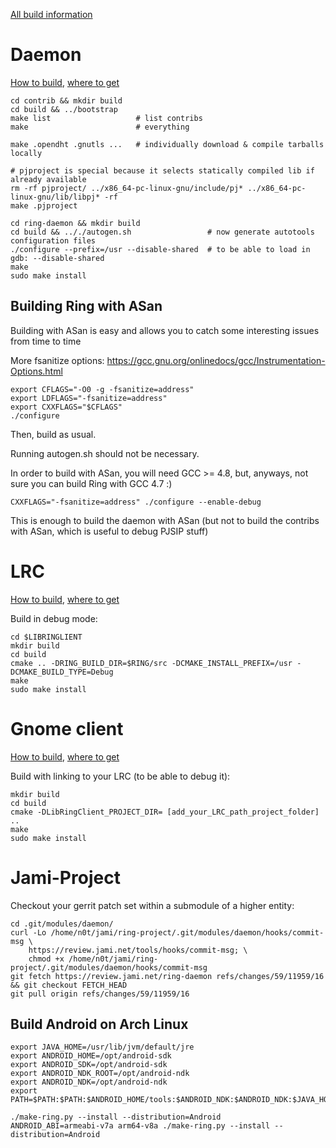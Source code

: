 [All build information](http://dl.ring.cx/docs/compiling_and_installing/index.html)

# Daemon

[How to build](https://tuleap.ring.cx/wiki/index.php?group_id=101&pagename=2.a-i+Build+Ring+daemon+on+Linux),
[where to get](https://gerrit-ring.savoirfairelinux.com/#/admin/projects/ring-daemon)

    cd contrib && mkdir build
    cd build && ../bootstrap
    make list                   # list contribs
    make                        # everything

    make .opendht .gnutls ...   # individually download & compile tarballs locally

    # pjproject is special because it selects statically compiled lib if already available
    rm -rf pjproject/ ../x86_64-pc-linux-gnu/include/pj* ../x86_64-pc-linux-gnu/lib/libpj* -rf
    make .pjproject

    cd ring-daemon && mkdir build
    cd build && .././autogen.sh                 # now generate autotools configuration files
    ./configure --prefix=/usr --disable-shared  # to be able to load in gdb: --disable-shared
    make
    sudo make install

## Building Ring with ASan

Building with ASan is easy and allows you to catch some interesting issues from time to time

More fsanitize options: https://gcc.gnu.org/onlinedocs/gcc/Instrumentation-Options.html

    export CFLAGS="-O0 -g -fsanitize=address"
    export LDFLAGS="-fsanitize=address"
    export CXXFLAGS="$CFLAGS"
    ./configure

Then, build as usual.

Running autogen.sh should not be necessary.

In order to build with ASan, you will need GCC >= 4.8, but, anyways, not sure you can build Ring with GCC 4.7 :)

    CXXFLAGS="-fsanitize=address" ./configure --enable-debug

This is enough to build the daemon with ASan (but not to build the contribs with ASan, which is useful to debug PJSIP stuff)

# LRC

[How to build](https://tuleap.ring.cx/wiki/index.php?pagename=Build%20LibRingClient%20%28LRC%29&group_id=101),
[where to get](https://gerrit-ring.savoirfairelinux.com/#/admin/projects/ring-lrc)

Build in debug mode:

    cd $LIBRINGLIENT
    mkdir build
    cd build
    cmake .. -DRING_BUILD_DIR=$RING/src -DCMAKE_INSTALL_PREFIX=/usr -DCMAKE_BUILD_TYPE=Debug
    make
    sudo make install

# Gnome client

[How to build](https://tuleap.ring.cx/wiki/index.php?group_id=101&pagename=Build+Gnome+Client+for+Ring),
[where to get](https://gerrit-ring.savoirfairelinux.com/#/admin/projects/ring-client-gnome)

Build with linking to your LRC (to be able to debug it):

    mkdir build
    cd build
    cmake -DLibRingClient_PROJECT_DIR= [add_your_LRC_path_project_folder] ..
    make
    sudo make install

# Jami-Project

Checkout your gerrit patch set within a submodule of a higher entity:

    cd .git/modules/daemon/
    curl -Lo /home/n0t/jami/ring-project/.git/modules/daemon/hooks/commit-msg \
        https://review.jami.net/tools/hooks/commit-msg; \
        chmod +x /home/n0t/jami/ring-project/.git/modules/daemon/hooks/commit-msg
    git fetch https://review.jami.net/ring-daemon refs/changes/59/11959/16 && git checkout FETCH_HEAD
    git pull origin refs/changes/59/11959/16

## Build Android on Arch Linux

    export JAVA_HOME=/usr/lib/jvm/default/jre
    export ANDROID_HOME=/opt/android-sdk
    export ANDROID_SDK=/opt/android-sdk
    export ANDROID_NDK_ROOT=/opt/android-ndk
    export ANDROID_NDK=/opt/android-ndk
    export PATH=$PATH:$PATH:$ANDROID_HOME/tools:$ANDROID_NDK:$ANDROID_NDK:$JAVA_HOME/bin

    ./make-ring.py --install --distribution=Android
    ANDROID_ABI=armeabi-v7a arm64-v8a ./make-ring.py --install --distribution=Android
